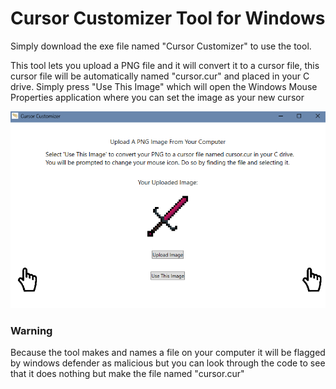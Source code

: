 # Cursor Customizer Tool for Windows

Simply download the exe file named "Cursor Customizer" to use the tool. 

This tool lets you upload a PNG file and it will convert it to a cursor file, this cursor file will be automatically named "cursor.cur" and placed in your C drive. Simply press "Use This Image" which will open the Windows Mouse Properties application where you can set the image as your new cursor

![Cursor Changer Preview](https://github.com/happel3567/Cursor-Changer-Tool/blob/main/Images/cursor%20customizer%20working%20image.png)

### Warning
Because the tool makes and names a file on your computer it will be flagged by windows defender as malicious but you can look through the code to see that it does nothing but make the file named "cursor.cur"
